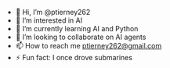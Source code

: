 - 👋 Hi, I’m @ptierney262
- 👀 I’m interested in AI
- 🌱 I’m currently learning AI and Python
- 💞️ I’m looking to collaborate on AI agents
- 📫 How to reach me ptierney262@gmail.com
- ⚡ Fun fact: I once drove submarines

<!---
ptierney262/ptierney262 is a ✨ special ✨ repository because its `README.md` (this file) appears on your GitHub profile.
You can click the Preview link to take a look at your changes.
--->
